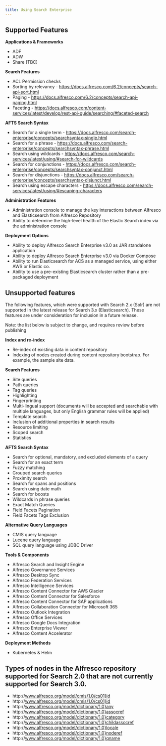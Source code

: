 ```yaml
---
title: Using Search Enterprise
---
```


## Supported Features

**Applications & Frameworks**
* ADF
* ADW
* Share (TBC)

**Search Features**
* ACL Permission checks
* Sorting by relevancy - https://docs.alfresco.com/6.2/concepts/search-api-sort.html
* Paging - https://docs.alfresco.com/6.2/concepts/search-api-paging.html
* Faceting - https://docs.alfresco.com/content-services/latest/develop/rest-api-guide/searching/#faceted-search

**AFTS Search Syntax**
* Search for a single term - https://docs.alfresco.com/search-enterprise/concepts/searchsyntax-single.html
* Search for a phrase - https://docs.alfresco.com/search-enterprise/concepts/searchsyntax-phrase.html
* Search using wildcards - https://docs.alfresco.com/search-services/latest/using/#search-for-wildcards
* Search for conjunctions - https://docs.alfresco.com/search-enterprise/concepts/searchsyntax-conjunct.html
* Search for disjunctions - https://docs.alfresco.com/search-enterprise/concepts/searchsyntax-disjunct.html
* Search using escape characters - https://docs.alfresco.com/search-services/latest/using/#escaping-characters

**Administration Features**
* Administration console to manage the key interactions between Alfresco and Elasticsearch from Alfresco Repository
* Ability to determine the high-level health of the Elastic Search index via the administration console

**Deployment Options**
* Ability to deploy Alfresco Search Enterprise v3.0 as JAR standalone application
* Ability to deploy Alfresco Search Enterprise v3.0 via Docker Compose
* Ability to run Elasticsearch for ACS as a managed service, using either AWS or Elastic co.
* Ability to use a pre-existing Elasticsearch cluster rather than a pre-packaged deployment

## Unsupported features

The following features, which were supported with Search 2.x (Solr) are not supported in the latest release for Search 3.x (Elasticsearch). These features are under consideration for inclusion in a future release.

Note: the list below is subject to change, and requires review before publishing

**Index and re-index**
* Re-index of existing data in content repository
* Indexing of nodes created during content repository bootstrap. For example, the sample site data.

**Search Features**
* Site queries
* Path queries
* Tag queries
* Highlighting
* Fingerprinting
* Multi-lingual support (documents will be accepted and searchable with multiple languages, but only English grammar rules will be applied)
* Template search
* Inclusion of additional properties in search results
* Resource limiting
* Scoped search
* Statistics

**AFTS Search Syntax**
* Search for optional, mandatory, and excluded elements of a query
* Search for an exact term 
* Fuzzy matching
* Grouped search queries
* Proximity search
* Search for spans and positions
* Search using date math
* Search for boosts
* Wildcards in phrase queries
* Exact Match Queries
* Field Facets Pagination
* Field Facets Tags Exclusion

**Alternative Query Languages**
* CMIS query language
* Lucene query language
* SQL query language using JDBC Driver

**Tools & Components**
* Alfresco Search and Insight Engine
* Alfresco Governance Services
* Alfresco Desktop Sync	 
* Alfresco Federation Services	 
* Alfresco Intelligence Services	 	 	 
* Alfresco Content Connector for AWS Glacier	
* Alfresco Content Connector for Salesforce
* Alfresco Content Connector for SAP applications	 	 
* Alfresco Collaboration Connector for Microsoft 365 
* Alfresco Outlook Integration 	 
* Alfresco Office Services 
* Alfresco Google Docs Integration
* Alfresco Enterprise Viewer	 
* Alfresco Content Accelerator	

**Deployment Methods**
* Kubernetes & Helm

## Types of nodes in the Alfresco repository supported for Search 2.0 that are not currently supported for Search 3.0.

* http&#65279;://www.alfresco.org/model/cmis/1.0/cs01}id
* http&#65279;://www.alfresco.org/model/cmis/1.0/cs01}id
* http&#65279;://www.alfresco.org/model/dictionary/1.0}any
* http&#65279;://www.alfresco.org/model/dictionary/1.0}assocref
* http&#65279;://www.alfresco.org/model/dictionary/1.0}category
* http&#65279;://www.alfresco.org/model/dictionary/1.0}childassocref
* http&#65279;://www.alfresco.org/model/dictionary/1.0}locale
* http&#65279;://www.alfresco.org/model/dictionary/1.0}noderef
* http&#65279;://www.alfresco.org/model/dictionary/1.0}qname